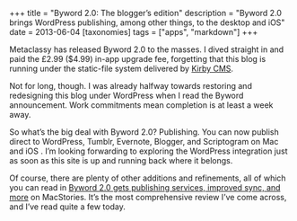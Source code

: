 +++
title = "Byword 2.0: The blogger’s edition"
description = "Byword 2.0 brings WordPress publishing, among other things, to the desktop and iOS"
date = 2013-06-04
[taxonomies]
tags = ["apps", "markdown"]
+++

Metaclassy has released Byword 2.0 to the masses. I dived straight in and paid the £2.99 ($4.99) in-app upgrade fee, forgetting that this blog is running under the static-file system delivered by [Kirby CMS](http://getkirby.com).

Not for long, though. I was already halfway towards restoring and redesigning this blog under WordPress when I read the Byword announcement. Work commitments mean completion is at least a week away.

So what’s the big deal with Byword 2.0? Publishing. You can now publish direct to WordPress, Tumblr, Evernote, Blogger, and Scriptogram on Mac and iOS . I’m looking forwarding to exploring the WordPress integration just as soon as this site is up and running back where it belongs.

Of course, there are plenty of other additions and refinements, all of which you can read in [Byword 2.0 gets publishing services, improved sync, and more](http://www.macstories.net/reviews/byword-2-0-gets-publishing-services-improved-sync-and-more/) on MacStories. It’s the most comprehensive review I’ve come across, and I’ve read quite a few today.